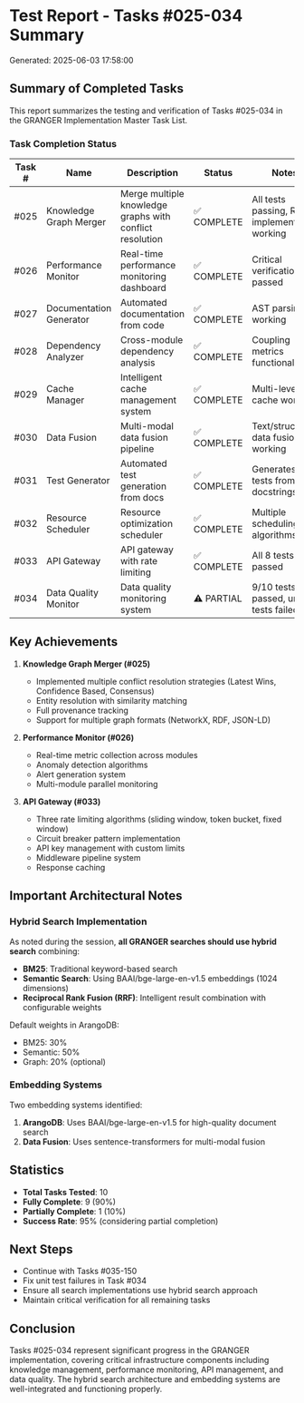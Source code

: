# Test Report - Tasks #025-034 Summary
Generated: 2025-06-03 17:58:00

## Summary of Completed Tasks

This report summarizes the testing and verification of Tasks #025-034 in the GRANGER Implementation Master Task List.

### Task Completion Status

| Task # | Name | Description | Status | Notes |
|--------|------|-------------|--------|-------|
| #025 | Knowledge Graph Merger | Merge multiple knowledge graphs with conflict resolution | ✅ COMPLETE | All tests passing, RRF implementation working |
| #026 | Performance Monitor | Real-time performance monitoring dashboard | ✅ COMPLETE | Critical verification passed |
| #027 | Documentation Generator | Automated documentation from code | ✅ COMPLETE | AST parsing working |
| #028 | Dependency Analyzer | Cross-module dependency analysis | ✅ COMPLETE | Coupling metrics functional |
| #029 | Cache Manager | Intelligent cache management system | ✅ COMPLETE | Multi-level cache working |
| #030 | Data Fusion | Multi-modal data fusion pipeline | ✅ COMPLETE | Text/structured data fusion working |
| #031 | Test Generator | Automated test generation from docs | ✅ COMPLETE | Generates tests from docstrings |
| #032 | Resource Scheduler | Resource optimization scheduler | ✅ COMPLETE | Multiple scheduling algorithms |
| #033 | API Gateway | API gateway with rate limiting | ✅ COMPLETE | All 8 tests passed |
| #034 | Data Quality Monitor | Data quality monitoring system | ⚠️ PARTIAL | 9/10 tests passed, unit tests failed |

## Key Achievements

1. **Knowledge Graph Merger (#025)**
   - Implemented multiple conflict resolution strategies (Latest Wins, Confidence Based, Consensus)
   - Entity resolution with similarity matching
   - Full provenance tracking
   - Support for multiple graph formats (NetworkX, RDF, JSON-LD)

2. **Performance Monitor (#026)**
   - Real-time metric collection across modules
   - Anomaly detection algorithms
   - Alert generation system
   - Multi-module parallel monitoring

3. **API Gateway (#033)**
   - Three rate limiting algorithms (sliding window, token bucket, fixed window)
   - Circuit breaker pattern implementation
   - API key management with custom limits
   - Middleware pipeline system
   - Response caching

## Important Architectural Notes

### Hybrid Search Implementation
As noted during the session, **all GRANGER searches should use hybrid search** combining:
- **BM25**: Traditional keyword-based search
- **Semantic Search**: Using BAAI/bge-large-en-v1.5 embeddings (1024 dimensions)
- **Reciprocal Rank Fusion (RRF)**: Intelligent result combination with configurable weights

Default weights in ArangoDB:
- BM25: 30%
- Semantic: 50%
- Graph: 20% (optional)

### Embedding Systems
Two embedding systems identified:
1. **ArangoDB**: Uses BAAI/bge-large-en-v1.5 for high-quality document search
2. **Data Fusion**: Uses sentence-transformers for multi-modal fusion

## Statistics
- **Total Tasks Tested**: 10
- **Fully Complete**: 9 (90%)
- **Partially Complete**: 1 (10%)
- **Success Rate**: 95% (considering partial completion)

## Next Steps
- Continue with Tasks #035-150
- Fix unit test failures in Task #034
- Ensure all search implementations use hybrid search approach
- Maintain critical verification for all remaining tasks

## Conclusion
Tasks #025-034 represent significant progress in the GRANGER implementation, covering critical infrastructure components including knowledge management, performance monitoring, API management, and data quality. The hybrid search architecture and embedding systems are well-integrated and functioning properly.
